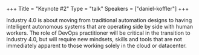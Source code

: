 +++
Title = "Keynote #2"
Type = "talk"
Speakers = ["daniel-koffler"]
+++

Industry 4.0 is about moving from traditional automation designs to having intelligent autonomous systems that are operating side by side with human workers. The role of DevOps practitioner will be critical in the transition to Industry 4.0, but will require new mindsets, skills and tools that are not immediately apparent to those working solely in the cloud or datacenter.
